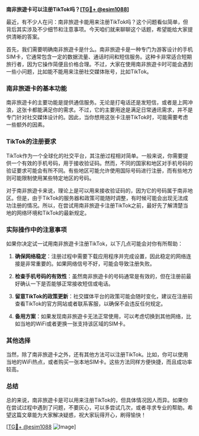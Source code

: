 **南非旅遊卡可以注册TikTok吗？[[TG💪+ @esim1088](https://t.me/s/esim1088)]**

最近，有不少人在问：南非旅遊卡能用来注册TikTok吗？这个问题看似简单，但背后其实涉及不少细节和注意事项。今天咱们就来聊聊这个话题，希望能给大家提供清晰的答案。

首先，我们需要明确南非旅遊卡是什么。南非旅遊卡是一种专门为游客设计的手机SIM卡，它通常包含一定的数据流量、通话时间和短信服务。这种卡非常适合短期旅行者，因为它操作简便且价格合理。不过，大家在使用南非旅遊卡时可能会遇到一些小问题，比如能不能用来注册社交媒体账号，比如TikTok。

### 南非旅遊卡的基本功能

南非旅遊卡的主要功能是提供通信服务。无论是打电话还是发短信，或者是上网冲浪，这张卡都能满足你的需求。不过，它的主要用途是满足日常通讯需求，并不是专门针对社交媒体设计的。因此，当你想用这张卡注册TikTok时，可能需要考虑一些额外的因素。

### TikTok的注册要求

TikTok作为一个全球化的社交平台，其注册过程相对简单。一般来说，你需要提供一个有效的手机号码，用于接收验证码。然而，不同的国家和地区对手机号码的验证要求可能会有所不同。有些地区可能允许使用国际号码进行注册，而有些地方则可能限制使用某些特定地区的号码。

对于南非旅遊卡来说，理论上是可以用来接收验证码的，因为它的号码属于南非地区。但是，由于TikTok的服务器和政策可能随时调整，有时候可能会出现无法成功注册的情况。所以，在尝试用南非旅遊卡注册TikTok之前，最好先了解清楚当地的网络环境和TikTok的最新规定。

### 实际操作中的注意事项

如果你决定试一试用南非旅遊卡注册TikTok，以下几点可能会对你有所帮助：

1. **确保网络稳定**：注册过程中需要下载应用程序并完成设置，因此稳定的网络连接是非常重要的。如果网络信号不好，可能会导致注册失败。

2. **检查手机号码的有效性**：虽然南非旅遊卡的号码通常是有效的，但在注册前最好确认一下是否能够正常接收短信或电话。

3. **留意TikTok的政策更新**：社交媒体平台的政策可能会随时变化，建议在注册前查看TikTok的官方网站或者联系客服，以确保不会违反任何规定。

4. **备用方案**：如果发现南非旅遊卡无法正常使用，可以考虑切换到其他网络，比如当地的WiFi或者更换一张支持该区域的SIM卡。

### 其他选择

当然，除了南非旅遊卡之外，还有其他方法可以注册TikTok。比如，你可以使用当地的WiFi热点，或者购买一张本地SIM卡。这些方法同样方便快捷，而且成功率较高。

### 总结

总的来说，南非旅遊卡是可以用来注册TikTok的，但具体情况因人而异。如果你在尝试过程中遇到了问题，不要灰心，可以多尝试几次，或者寻求专业的帮助。希望这篇文章能为大家解决疑惑，祝大家玩得开心，刷得愉快！

[[TG💪+ @esim1088](https://t.me/s/esim1088) ![Image](https://i.postimg.cc/4NQfJmqS/Snipaste-2025-05-13-00-14-12.png)]